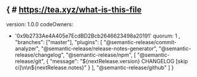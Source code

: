{ # https://tea.xyz/what-is-this-file
---
version: 1.0.0
codeOwners:
  - '0x9b2733Ae4A405e7EcdBD2Bcb2646623498a20191'
quorum: 1 ,
  "branches": ["master"],
  "plugins": [
    "@semantic-release/commit-analyzer",
    "@semantic-release/release-notes-generator",
    "@semantic-release/changelog",
    "@semantic-release/npm",
    [
      "@semantic-release/git",
      {
        "message": "${nextRelease.version} CHANGELOG [skip ci]\n\n${nextRelease.notes}"
      }
    ],
    "@semantic-release/github"
  ]
}
